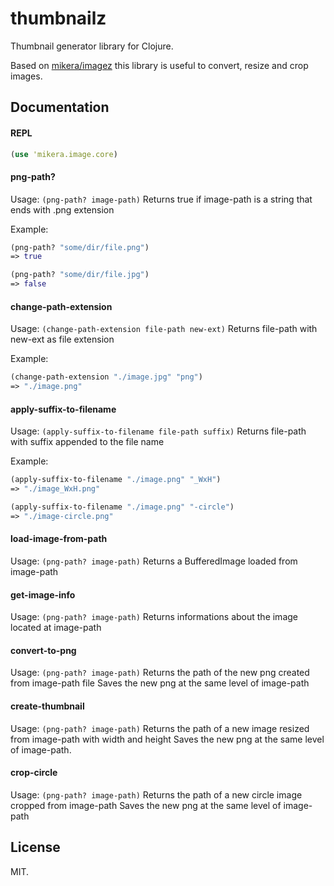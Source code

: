 # thumbnailz

Thumbnail generator library for Clojure.

Based on [mikera/imagez](https://github.com/mikera/imagez) this library is useful to convert, resize and crop images.

## Documentation

#### REPL

```clojure
(use 'mikera.image.core)
```

#### png-path?

Usage: `(png-path? image-path)`
Returns true if image-path is a string that ends with .png extension

Example: 
```clojure
(png-path? "some/dir/file.png")
=> true

(png-path? "some/dir/file.jpg")
=> false
```

#### change-path-extension

Usage: `(change-path-extension file-path new-ext)`
Returns file-path with new-ext as file extension

Example: 
```clojure
(change-path-extension "./image.jpg" "png")
=> "./image.png"
```

#### apply-suffix-to-filename

Usage: `(apply-suffix-to-filename file-path suffix)`
Returns file-path with suffix appended to the file name

Example: 
```clojure
(apply-suffix-to-filename "./image.png" "_WxH")
=> "./image_WxH.png"

(apply-suffix-to-filename "./image.png" "-circle")
=> "./image-circle.png"
```

#### load-image-from-path

Usage: `(png-path? image-path)`
Returns a BufferedImage loaded from image-path

#### get-image-info

Usage: `(png-path? image-path)`
Returns informations about the image located at image-path

#### convert-to-png

Usage: `(png-path? image-path)`
Returns the path of the new png created from image-path file
Saves the new png at the same level of image-path
   
#### create-thumbnail

Usage: `(png-path? image-path)`
Returns the path of a new image resized from image-path with width and height
Saves the new png at the same level of image-path.
   
#### crop-circle

Usage: `(png-path? image-path)`
Returns the path of a new circle image cropped from image-path
Saves the new png at the same level of image-path

## License

MIT.
